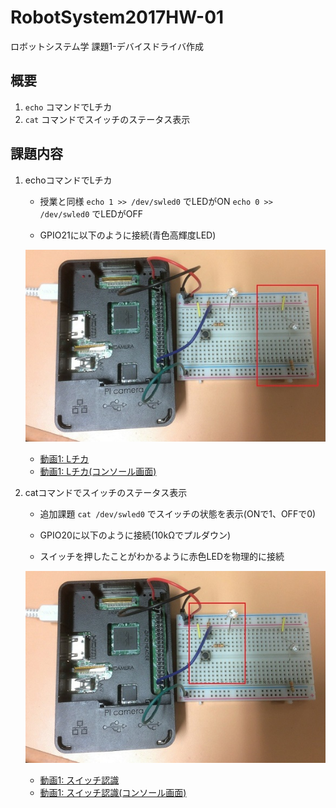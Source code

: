 # RobotSystem2017HW-01
ロボットシステム学 課題1-デバイスドライバ作成

## 概要
1. `echo` コマンドでLチカ
1. `cat` コマンドでスイッチのステータス表示


## 課題内容
1. echoコマンドでLチカ
    * 授業と同様
        `echo 1 >> /dev/swled0` でLEDがON
        `echo 0 >> /dev/swled0` でLEDがOFF

    * GPIO21に以下のように接続(青色高輝度LED)

    ![Lチカ](./images/fig1.jpg)

    * [動画1: Lチカ](https://www.youtube.com/)
    * [動画1: Lチカ(コンソール画面)](https://www.youtube.com/)


1. catコマンドでスイッチのステータス表示
    * 追加課題
        `cat /dev/swled0` でスイッチの状態を表示(ONで1、OFFで0)

    * GPIO20に以下のように接続(10kΩでプルダウン)
    * スイッチを押したことがわかるように赤色LEDを物理的に接続

    ![スイッチ](./images/fig2.jpg)

    * [動画1: スイッチ認識](https://www.youtube.com/)
    * [動画1: スイッチ認識(コンソール画面)](https://www.youtube.com/)
